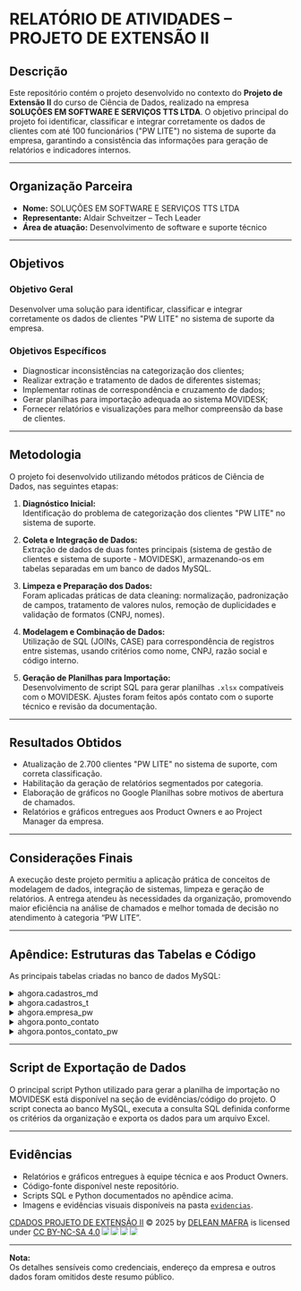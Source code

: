 # RELATÓRIO DE ATIVIDADES – PROJETO DE EXTENSÃO II


## Descrição

Este repositório contém o projeto desenvolvido no contexto do **Projeto de Extensão II** do curso de Ciência de Dados, realizado na empresa **SOLUÇÕES EM SOFTWARE E SERVIÇOS TTS LTDA**. O objetivo principal do projeto foi identificar, classificar e integrar corretamente os dados de clientes com até 100 funcionários ("PW LITE") no sistema de suporte da empresa, garantindo a consistência das informações para geração de relatórios e indicadores internos.

---

## Organização Parceira

- **Nome:** SOLUÇÕES EM SOFTWARE E SERVIÇOS TTS LTDA  
- **Representante:** Aldair Schveitzer – Tech Leader  
- **Área de atuação:** Desenvolvimento de software e suporte técnico  

---

## Objetivos

### Objetivo Geral

Desenvolver uma solução para identificar, classificar e integrar corretamente os dados de clientes "PW LITE" no sistema de suporte da empresa.

### Objetivos Específicos

- Diagnosticar inconsistências na categorização dos clientes;
- Realizar extração e tratamento de dados de diferentes sistemas;
- Implementar rotinas de correspondência e cruzamento de dados;
- Gerar planilhas para importação adequada ao sistema MOVIDESK;
- Fornecer relatórios e visualizações para melhor compreensão da base de clientes.

---

## Metodologia

O projeto foi desenvolvido utilizando métodos práticos de Ciência de Dados, nas seguintes etapas:

1. **Diagnóstico Inicial:**  
   Identificação do problema de categorização dos clientes "PW LITE" no sistema de suporte.

2. **Coleta e Integração de Dados:**  
   Extração de dados de duas fontes principais (sistema de gestão de clientes e sistema de suporte - MOVIDESK), armazenando-os em tabelas separadas em um banco de dados MySQL.

3. **Limpeza e Preparação dos Dados:**  
   Foram aplicadas práticas de data cleaning: normalização, padronização de campos, tratamento de valores nulos, remoção de duplicidades e validação de formatos (CNPJ, nomes).

4. **Modelagem e Combinação de Dados:**  
   Utilização de SQL (JOINs, CASE) para correspondência de registros entre sistemas, usando critérios como nome, CNPJ, razão social e código interno.

5. **Geração de Planilhas para Importação:**  
   Desenvolvimento de script SQL para gerar planilhas `.xlsx` compatíveis com o MOVIDESK. Ajustes foram feitos após contato com o suporte técnico e revisão da documentação.

---

## Resultados Obtidos

- Atualização de 2.700 clientes "PW LITE" no sistema de suporte, com correta classificação.
- Habilitação da geração de relatórios segmentados por categoria.
- Elaboração de gráficos no Google Planilhas sobre motivos de abertura de chamados.
- Relatórios e gráficos entregues aos Product Owners e ao Project Manager da empresa.

---

## Considerações Finais

A execução deste projeto permitiu a aplicação prática de conceitos de modelagem de dados, integração de sistemas, limpeza e geração de relatórios. A entrega atendeu às necessidades da organização, promovendo maior eficiência na análise de chamados e melhor tomada de decisão no atendimento à categoria “PW LITE”.

---

## Apêndice: Estruturas das Tabelas e Código

As principais tabelas criadas no banco de dados MySQL:

<details>
<summary>ahgora.cadastros_md</summary>

```sql
CREATE TABLE ahgora.cadastros_md (
  COD_REF varchar(255) NOT NULL,
  TIPO varchar(255) DEFAULT NULL,
  USUARIO text DEFAULT NULL,
  CNPJ varchar(255) DEFAULT NULL,
  ...
  PRIMARY KEY (COD_REF)
);
```
</details>

<details>
<summary>ahgora.cadastros_t</summary>

```sql
CREATE TABLE ahgora.cadastros_t (
  CODT varchar(14) NOT NULL,
  ...
  PRIMARY KEY (CODT)
);
```
</details>

<details>
<summary>ahgora.empresa_pw</summary>

```sql
CREATE TABLE ahgora.empresa_pw (
  id varchar(255) NOT NULL,
  ...
  PRIMARY KEY (id)
);
```
</details>

<details>
<summary>ahgora.ponto_contato</summary>

```sql
CREATE TABLE ahgora.ponto_contato (
  COD_PW varchar(255) DEFAULT NULL,
  ...
);
```
</details>

<details>
<summary>ahgora.pontos_contato_pw</summary>

```sql
CREATE TABLE ahgora.pontos_contato_pw (
  BASE varchar(255) DEFAULT NULL,
  ...
);
```
</details>

---

## Script de Exportação de Dados

O principal script Python utilizado para gerar a planilha de importação no MOVIDESK está disponível na seção de evidências/código do projeto. O script conecta ao banco MySQL, executa a consulta SQL definida conforme os critérios da organização e exporta os dados para um arquivo Excel.

---

## Evidências

- Relatórios e gráficos entregues à equipe técnica e aos Product Owners.
- Código-fonte disponível neste repositório.
- Scripts SQL e Python documentados no apêndice acima.
- Imagens e evidências visuais disponíveis na pasta [`evidencias`](https://github.com/Delean-Mafra/pex2/tree/main/evidencias).


<a href="https://delean-mafra.github.io/pex2/">CDADOS PROJETO DE EXTENSÃO II</a> © 2025 by <a href="https://delean-mafra.github.io/Delean-Mafra/">DELEAN MAFRA</a> is licensed under <a href="https://creativecommons.org/licenses/by-nc-sa/4.0/">CC BY-NC-SA 4.0</a><img src="https://mirrors.creativecommons.org/presskit/icons/cc.svg" style="max-width: 1em;max-height:1em;margin-left: .2em;"><img src="https://mirrors.creativecommons.org/presskit/icons/by.svg" style="max-width: 1em;max-height:1em;margin-left: .2em;"><img src="https://mirrors.creativecommons.org/presskit/icons/nc.svg" style="max-width: 1em;max-height:1em;margin-left: .2em;"><img src="https://mirrors.creativecommons.org/presskit/icons/sa.svg" style="max-width: 1em;max-height:1em;margin-left: .2em;">

---

**Nota:**  
Os detalhes sensíveis como credenciais, endereço da empresa e outros dados foram omitidos deste resumo público.
